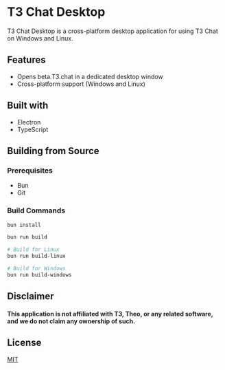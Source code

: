
# T3 Chat Desktop

T3 Chat Desktop is a cross-platform desktop application for using T3 Chat on Windows and Linux.

## Features

- Opens beta.T3.chat in a dedicated desktop window
- Cross-platform support (Windows and Linux)

## Built with

- Electron
- TypeScript

## Building from Source

### Prerequisites
- Bun
- Git

### Build Commands
```bash
bun install

bun run build

# Build for Linux
bun run build-linux

# Build for Windows
bun run build-windows
```

## Disclaimer

#### This application is not affiliated with T3, Theo, or any related software, and we do not claim any ownership of such.

## License

[MIT](https://choosealicense.com/licenses/mit/)
